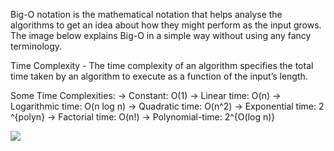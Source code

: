 Big-O notation is the mathematical notation that helps analyse the algorithms to get an idea about how they might perform as the input grows. The image below explains Big-O in a simple way without using any fancy terminology. 

Time Complexity - The time complexity of an algorithm specifies the total time taken by an algorithm to execute as a function of the input’s length.

Some Time Complexities:
->  Constant: O(1)
->  Linear time: O(n)
->  Logarithmic time: O(n log n)
->  Quadratic time: O(n^2)
->  Exponential time: 2 ^{polyn}
->  Factorial time: O(n!)
->  Polynomial-time: 2^{O(log n)}

[![](/guides/big-o-notation.png)](/guides/big-o-notation.png)

